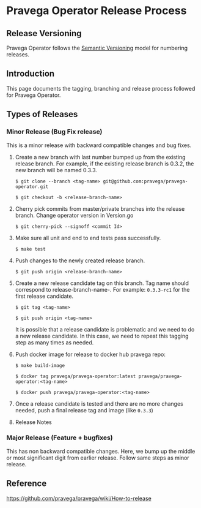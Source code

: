 # Pravega Operator Release Process

## Release Versioning
Pravega Operator follows the [Semantic Versioning](https://semver.org/) model for numbering releases.

## Introduction
This page documents the tagging, branching and release process followed for Pravega Operator.

## Types of Releases

### Minor Release (Bug Fix release)

This is a minor release with backward compatible changes and bug fixes.

1. Create a new branch with last number bumped up from the existing release branch.
   For example, if the existing release branch is 0.3.2, the new branch will be named 0.3.3.
   
   `$ git clone --branch <tag-name> git@github.com:pravega/pravega-operator.git `
   
   `$ git checkout -b <release-branch-name>`
   
2. Cherry pick commits from master/private branches into the release branch.
   Change operator version in Version.go
   
    `$ git cherry-pick --signoff <commit Id>`
    
3. Make sure all unit and end to end tests pass successfully. 

    `$ make test`
    
4. Push changes to the newly created release branch.

    `$ git push origin <release-branch-name>`
    
5. Create a new release candidate tag on this branch. 
   Tag name should correspond to release-branch-name-<release-candidate-version>. 
   For example: `0.3.3-rc1` for the first release candidate.
   
    `$ git tag <tag-name>`
    
    `$ git push origin <tag-name>`
    
   It is possible that a release candidate is problematic and we need to do a new release candidate. In this case, we need to repeat        this tagging step as many times as needed.
    
6. Push docker image for release to docker hub pravega repo:

    `$ make build-image`
    
    `$ docker tag pravega/pravega-operator:latest pravega/pravega-operator:<tag-name>`
    
    `$ docker push pravega/pravega-operator:<tag-name>`
    
7. Once a release candidate is tested and there are no more changes needed, push a final release tag and image (like `0.3.3`) 

8. Release Notes

### Major Release (Feature + bugfixes)

This has non backward compatible changes. 
Here, we bump up the middle or most significant digit from earlier release.
Follow same steps as minor release.

## Reference
https://github.com/pravega/pravega/wiki/How-to-release


